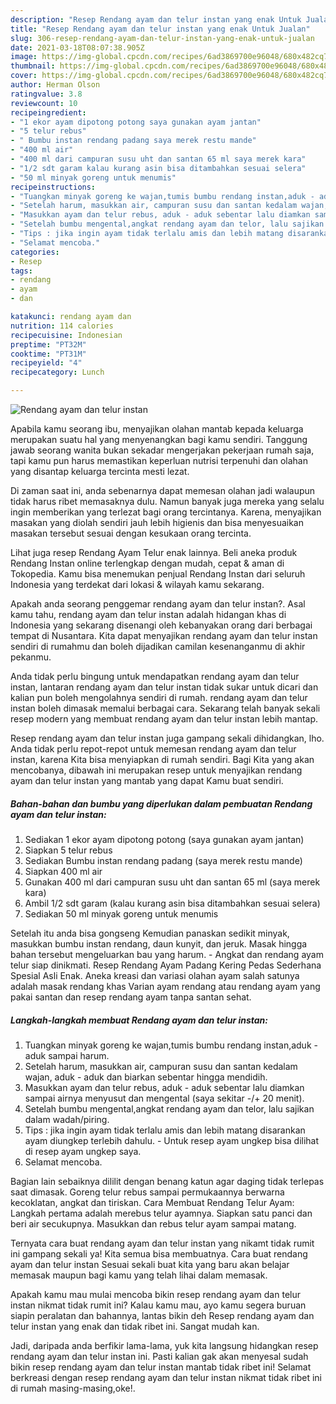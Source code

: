 ```yaml
---
description: "Resep Rendang ayam dan telur instan yang enak Untuk Jualan"
title: "Resep Rendang ayam dan telur instan yang enak Untuk Jualan"
slug: 306-resep-rendang-ayam-dan-telur-instan-yang-enak-untuk-jualan
date: 2021-03-18T08:07:38.905Z
image: https://img-global.cpcdn.com/recipes/6ad3869700e96048/680x482cq70/rendang-ayam-dan-telur-instan-foto-resep-utama.jpg
thumbnail: https://img-global.cpcdn.com/recipes/6ad3869700e96048/680x482cq70/rendang-ayam-dan-telur-instan-foto-resep-utama.jpg
cover: https://img-global.cpcdn.com/recipes/6ad3869700e96048/680x482cq70/rendang-ayam-dan-telur-instan-foto-resep-utama.jpg
author: Herman Olson
ratingvalue: 3.8
reviewcount: 10
recipeingredient:
- "1 ekor ayam dipotong potong saya gunakan ayam jantan"
- "5 telur rebus"
- " Bumbu instan rendang padang saya merek restu mande"
- "400 ml air"
- "400 ml dari campuran susu uht dan santan 65 ml saya merek kara"
- "1/2 sdt garam kalau kurang asin bisa ditambahkan sesuai selera"
- "50 ml minyak goreng untuk menumis"
recipeinstructions:
- "Tuangkan minyak goreng ke wajan,tumis bumbu rendang instan,aduk - aduk sampai harum."
- "Setelah harum, masukkan air, campuran susu dan santan kedalam wajan, aduk - aduk dan biarkan sebentar hingga mendidih."
- "Masukkan ayam dan telur rebus, aduk - aduk sebentar lalu diamkan sampai airnya menyusut dan mengental (saya sekitar -/+ 20 menit)."
- "Setelah bumbu mengental,angkat rendang ayam dan telor, lalu sajikan dalam wadah/piring."
- "Tips : jika ingin ayam tidak terlalu amis dan lebih matang disarankan ayam diungkep terlebih dahulu. Untuk resep ayam ungkep bisa dilihat di resep ayam ungkep saya."
- "Selamat mencoba."
categories:
- Resep
tags:
- rendang
- ayam
- dan

katakunci: rendang ayam dan 
nutrition: 114 calories
recipecuisine: Indonesian
preptime: "PT32M"
cooktime: "PT31M"
recipeyield: "4"
recipecategory: Lunch

---
```



![Rendang ayam dan telur instan](https://img-global.cpcdn.com/recipes/6ad3869700e96048/680x482cq70/rendang-ayam-dan-telur-instan-foto-resep-utama.jpg)

Apabila kamu seorang ibu, menyajikan olahan mantab kepada keluarga merupakan suatu hal yang menyenangkan bagi kamu sendiri. Tanggung jawab seorang  wanita bukan sekadar mengerjakan pekerjaan rumah saja, tapi kamu pun harus memastikan keperluan nutrisi terpenuhi dan olahan yang disantap keluarga tercinta mesti lezat.

Di zaman  saat ini, anda sebenarnya dapat memesan olahan jadi walaupun tidak harus ribet memasaknya dulu. Namun banyak juga mereka yang selalu ingin memberikan yang terlezat bagi orang tercintanya. Karena, menyajikan masakan yang diolah sendiri jauh lebih higienis dan bisa menyesuaikan masakan tersebut sesuai dengan kesukaan orang tercinta. 

Lihat juga resep Rendang Ayam Telur enak lainnya. Beli aneka produk Rendang Instan online terlengkap dengan mudah, cepat &amp; aman di Tokopedia. Kamu bisa menemukan penjual Rendang Instan dari seluruh Indonesia yang terdekat dari lokasi &amp; wilayah kamu sekarang.

Apakah anda seorang penggemar rendang ayam dan telur instan?. Asal kamu tahu, rendang ayam dan telur instan adalah hidangan khas di Indonesia yang sekarang disenangi oleh kebanyakan orang dari berbagai tempat di Nusantara. Kita dapat menyajikan rendang ayam dan telur instan sendiri di rumahmu dan boleh dijadikan camilan kesenanganmu di akhir pekanmu.

Anda tidak perlu bingung untuk mendapatkan rendang ayam dan telur instan, lantaran rendang ayam dan telur instan tidak sukar untuk dicari dan kalian pun boleh mengolahnya sendiri di rumah. rendang ayam dan telur instan boleh dimasak memalui berbagai cara. Sekarang telah banyak sekali resep modern yang membuat rendang ayam dan telur instan lebih mantap.

Resep rendang ayam dan telur instan juga gampang sekali dihidangkan, lho. Anda tidak perlu repot-repot untuk memesan rendang ayam dan telur instan, karena Kita bisa menyiapkan di rumah sendiri. Bagi Kita yang akan mencobanya, dibawah ini merupakan resep untuk menyajikan rendang ayam dan telur instan yang mantab yang dapat Kamu buat sendiri.

<!--inarticleads1-->

##### Bahan-bahan dan bumbu yang diperlukan dalam pembuatan Rendang ayam dan telur instan:

1. Sediakan 1 ekor ayam dipotong potong (saya gunakan ayam jantan)
1. Siapkan 5 telur rebus
1. Sediakan  Bumbu instan rendang padang (saya merek restu mande)
1. Siapkan 400 ml air
1. Gunakan 400 ml dari campuran susu uht dan santan 65 ml (saya merek kara)
1. Ambil 1/2 sdt garam (kalau kurang asin bisa ditambahkan sesuai selera)
1. Sediakan 50 ml minyak goreng untuk menumis


Setelah itu anda bisa gongseng Kemudian panaskan sedikit minyak, masukkan bumbu instan rendang, daun kunyit, dan jeruk. Masak hingga bahan tersebut mengeluarkan bau yang harum. - Angkat dan rendang ayam telur siap dinikmati. Resep Rendang Ayam Padang Kering Pedas Sederhana Spesial Asli Enak. Aneka kreasi dan variasi olahan ayam salah satunya adalah masak rendang khas Varian ayam rendang atau rendang ayam yang pakai santan dan resep rendang ayam tanpa santan sehat. 

<!--inarticleads2-->

##### Langkah-langkah membuat Rendang ayam dan telur instan:

1. Tuangkan minyak goreng ke wajan,tumis bumbu rendang instan,aduk - aduk sampai harum.
1. Setelah harum, masukkan air, campuran susu dan santan kedalam wajan, aduk - aduk dan biarkan sebentar hingga mendidih.
1. Masukkan ayam dan telur rebus, aduk - aduk sebentar lalu diamkan sampai airnya menyusut dan mengental (saya sekitar -/+ 20 menit).
1. Setelah bumbu mengental,angkat rendang ayam dan telor, lalu sajikan dalam wadah/piring.
1. Tips : jika ingin ayam tidak terlalu amis dan lebih matang disarankan ayam diungkep terlebih dahulu. - Untuk resep ayam ungkep bisa dilihat di resep ayam ungkep saya.
1. Selamat mencoba.


Bagian lain sebaiknya dililit dengan benang katun agar daging tidak terlepas saat dimasak. Goreng telur rebus sampai permukaannya berwarna kecoklatan, angkat dan tiriskan. Cara Membuat Rendang Telur Ayam: Langkah pertama adalah merebus telur ayamnya. Siapkan satu panci dan beri air secukupnya. Masukkan dan rebus telur ayam sampai matang. 

Ternyata cara buat rendang ayam dan telur instan yang nikamt tidak rumit ini gampang sekali ya! Kita semua bisa membuatnya. Cara buat rendang ayam dan telur instan Sesuai sekali buat kita yang baru akan belajar memasak maupun bagi kamu yang telah lihai dalam memasak.

Apakah kamu mau mulai mencoba bikin resep rendang ayam dan telur instan nikmat tidak rumit ini? Kalau kamu mau, ayo kamu segera buruan siapin peralatan dan bahannya, lantas bikin deh Resep rendang ayam dan telur instan yang enak dan tidak ribet ini. Sangat mudah kan. 

Jadi, daripada anda berfikir lama-lama, yuk kita langsung hidangkan resep rendang ayam dan telur instan ini. Pasti kalian gak akan menyesal sudah bikin resep rendang ayam dan telur instan mantab tidak ribet ini! Selamat berkreasi dengan resep rendang ayam dan telur instan nikmat tidak ribet ini di rumah masing-masing,oke!.

